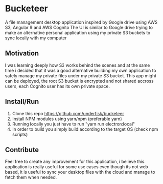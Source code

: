 # Bucketeer
A file management desktop application inspired by Google drive using AWS S3, Angular 9 and AWS Cognito
The UI is similar to Google drive trying to make an alternative personal application using my private S3 buckets
to sync locally with my computer

## Motivation
I was learning deeply how S3 works behind the scenes and at the same time i decided that it was a good alternative building
my own application to safely manage my private files under my private S3 bucket.
This app might can be deployed, the root S3 bucket is encrypted and not shared accross users, each Cognito user has its own 
private space.

## Install/Run
1. Clone this repo https://github.com/underfisk/bucketeer
2. Install NPM modules using yarn/npm (preferable yarn)
3. Running locally you just have to run "yarn run electron:local"
4. In order to build you simply build according to the target OS (check npm scripts)

## Contribute
Feel free to create any improvement for this application, i believe this application is really useful for some use cases
even though its not web based, it is useful to sync your desktop files with the cloud
and manage to fetch them when needed.

